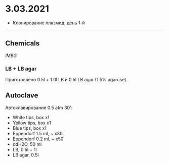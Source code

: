 3.03.2021
==========

- Клонирование плазмид, день 1-й

---

## Chemicals
*IMBG*

### LB + LB agar
Приготовлено 0.5l + 1.0l LB и 0.5l LB agar (1.5% agarose).

## Autoclave
Автоклавирование 0.5 atm 30':
- White tips, box x1
- Yellow tips, box x1
- Blue tips, box x1
- Eppendorf 1.5 ml, \~ x30
- Eppendorf 0.2 ml, \~ x50
- ddH2O, 50 ml
- LB, 0.5l + 1l
- LB agar, 0.5l
